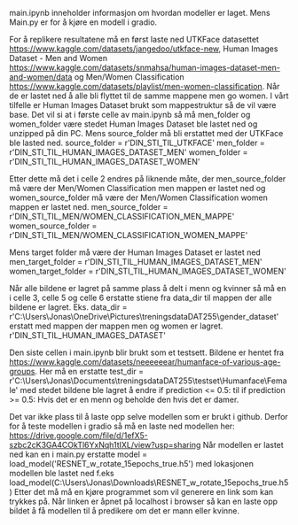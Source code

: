 main.ipynb inneholder informasjon om hvordan modeller er laget. Mens Main.py er for å kjøre en modell i gradio. 

For å replikere resultatene må en først laste ned UTKFace datasettet https://www.kaggle.com/datasets/jangedoo/utkface-new, Human Images Dataset - Men and Women https://www.kaggle.com/datasets/snmahsa/human-images-dataset-men-and-women/data og Men/Women Classification https://www.kaggle.com/datasets/playlist/men-women-classification. 
Når de er lastet ned å alle bli flyttet til de samme mappene men go women. I vårt tilfelle er Human Images Dataset brukt som mappestruktur så de vil være base. Det vil si at i første celle av main.ipynb så må men_folder og women_folder være stedet Human Images Dataset ble lastet ned og unzipped på din PC. Mens source_folder må bli erstattet med der UTKFace ble lasted ned.
source_folder = r'DIN_STI_TIL_UTKFACE'
men_folder = r'DIN_STI_TIL_HUMAN_IMAGES_DATASET_MEN'
women_folder = r'DIN_STI_TIL_HUMAN_IMAGES_DATASET_WOMEN'

Etter dette må det i celle 2 endres på liknende måte, der men_source_folder må være der Men/Women Classification men mappen er lastet ned og women_source_folder må være der Men/Women Classification women mappen er lastet ned. 
men_source_folder = r'DIN_STI_TIL_MEN/WOMEN_CLASSIFICATION_MEN_MAPPE'
women_source_folder = r'DIN_STI_TIL_MEN/WOMEN_CLASSIFICATION_WOMEN_MAPPE'

Mens target folder må være der Human Images Dataset er lastet ned
men_target_folder = r'DIN_STI_TIL_HUMAN_IMAGES_DATASET_MEN'
women_target_folder = r'DIN_STI_TIL_HUMAN_IMAGES_DATASET_WOMEN'

Når alle bildene er lagret på samme plass å delt i menn og kvinner så må en i celle 3, celle 5 og celle 6 erstatte stiene fra data_dir til mappen der alle bildene er lagret. Eks. data_dir = r'C:\Users\Jonas\OneDrive\Pictures\treningsdataDAT255\gender_dataset' erstatt med mappen der mappen men og women er lagret. r'DIN_STI_TIL_HUMAN_IMAGES_DATASET'

Den siste cellen i main.ipynb blir brukt som et testsett. Bildene er hentet fra https://www.kaggle.com/datasets/neeeeeear/humanface-of-various-age-groups. Her må en erstatte test_dir = r'C:\Users\Jonas\Documents\treningsdataDAT255\testset\Humanface\Female' med stedet bildene ble lagret å endre if prediction <= 0.5: til if prediction >= 0.5: Hvis det er en menn og beholde den hvis det er damer.

Det var ikke plass til å laste opp selve modellen som er brukt i github. 
Derfor for å teste modellen i gradio så må en laste ned modellen her: https://drive.google.com/file/d/1efX5-szbc2cK3GA4COkTl6YxNqh1tIXL/view?usp=sharing
Når modellen er lastet ned kan en i main.py erstatte model = load_model('RESNET_w_rotate_15epochs_true.h5') med lokasjonen modellen ble lastet ned f.eks 
load_model(C:\Users\Jonas\Downloads\RESNET_w_rotate_15epochs_true.h5)
Etter det må må en kjøre programmet som vil generere en link som kan trykkes på. 
Når linken er åpnet på localhost i browser så kan en laste opp bildet å få modellen til å predikere om det er mann eller kvinne. 
